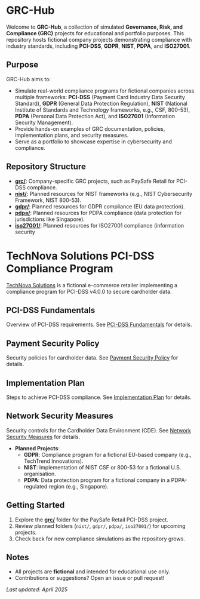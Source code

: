 # GRC-Hub

Welcome to **GRC-Hub**, a collection of simulated **Governance, Risk, and Compliance (GRC)** projects for educational and portfolio purposes. This repository hosts fictional company projects demonstrating compliance with industry standards, including **PCI-DSS**, **GDPR**, **NIST**, **PDPA**, and **ISO27001**.

## Purpose
GRC-Hub aims to:
- Simulate real-world compliance programs for fictional companies across multiple frameworks: **PCI-DSS** (Payment Card Industry Data Security Standard), **GDPR** (General Data Protection Regulation), **NIST** (National Institute of Standards and Technology frameworks, e.g., CSF, 800-53), **PDPA** (Personal Data Protection Act), and **ISO27001** (Information Security Management).
- Provide hands-on examples of GRC documentation, policies, implementation plans, and security measures.
- Serve as a portfolio to showcase expertise in cybersecurity and compliance.

## Repository Structure
- **[grc/](grc/)**: Company-specific GRC projects, such as PaySafe Retail for PCI-DSS compliance.
- **[nist/](nist/)**: Planned resources for NIST frameworks (e.g., NIST Cybersecurity Framework, NIST 800-53).
- **[gdpr/](gdpr/)**: Planned resources for GDPR compliance (EU data protection).
- **[pdpa/](pdpa/)**: Planned resources for PDPA compliance (data protection for jurisdictions like Singapore).
- **[iso27001/](iso27001/)**: Planned resources for ISO27001 compliance (information security
  ​​​​​​​​​​​​​​​​​​​​​​​​​​​​​​​​​​​​​​​​​​​​​​​​​​
# TechNova Solutions PCI-DSS Compliance Program

[TechNova Solutions](https://github.com/your-repo/tech-nova-solutions) is a fictional e-commerce retailer implementing a compliance program for PCI-DSS v4.0.0 to secure cardholder data.

## PCI-DSS Fundamentals
Overview of PCI-DSS requirements. See [PCI-DSS Fundamentals](#pci-dss-fundamentals) for details.

## Payment Security Policy
Security policies for cardholder data. See [Payment Security Policy](#payment-security-policy) for details.

## Implementation Plan
Steps to achieve PCI-DSS compliance. See [Implementation Plan](#implementation-plan) for details.

## Network Security Measures
Security controls for the Cardholder Data Environment (CDE). See [Network Security Measures](#network-security-measures) for details.

- **Planned Projects**:
  - **GDPR**: Compliance program for a fictional EU-based company (e.g., TechTrend Innovations).
  - **NIST**: Implementation of NIST CSF or 800-53 for a fictional U.S. organisation.
  - **PDPA**: Data protection program for a fictional company in a PDPA-regulated region (e.g., Singapore).

## Getting Started
1. Explore the **[grc/](grc/)** folder for the PaySafe Retail PCI-DSS project.
2. Review planned folders (`nist/`, `gdpr/`, `pdpa/`, `iso27001/`) for upcoming projects.
3. Check back for new compliance simulations as the repository grows.

## Notes
- All projects are **fictional** and intended for educational use only.
- Contributions or suggestions? Open an issue or pull request!

*Last updated: April 2025*
